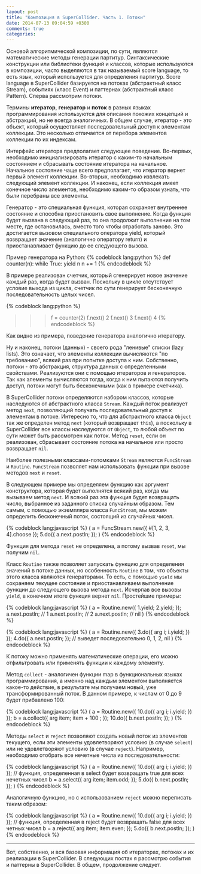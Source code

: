 ```yaml
---
layout: post
title: "Композиция в SuperCollider. Часть 1. Потоки"
date: 2014-07-13 09:04:59 +0300
comments: true
categories: 
---
```

Основой алгоритмической композиции, по сути, являются математические методы генерации партитур. Синтаксические конструкции или библиотеки функций и классов, которые используются в композиции, часто выделяются в так называемый score language, то есть язык, который используется для определения партитур. Score language в SuperCollider базируется на потоках (абстрактный класс Stream), событиях (класс Event) и  паттернах (абстрактный класс Pattern). Сперва рассмотрим потоки.
<!--more-->
Термины **итератор**, **генератор** и **поток** в разных языках программирования используются для описания похожих концепций и абстракций, но не всегда аналогичных. В общем случае, итератор - это объект, который осуществляет последовательный доступ к элементам коллекции. Это несколько отличается от перебора элементов коллекции по их индексам. 

Интерфейс итератора предполагает следующее поведение. Во-первых, необходимо инициализировать итератор с каким-то начальным состоянием и сбрасывать состояние итератора на начальное. Начальное состояние чаще всего предполагает, что итератор вернет первый элемент коллекции. Во-вторых, необходимо извлекать следующий элемент коллекции. И наконец, если коллекция имеет конечное число элементов, необходимо каким-то образом узнать, что были перебраны все элементы.

Генератор - это специальная функция, которая сохраняет внутреннее состояние и способна приостановить свое выполнение. Когда функция будет вызвана в следующий раз, то она продолжит выполнение на том месте, где остановилась, вместо того чтобы отработать заново. Это достигается вызовом специального оператора yield, который возвращает значение (аналогично оператору return) и приостанавливает функцию до ее следующего вызова. 

Пример генератора на Python:
{% codeblock lang:python %}
def counter(n):
    while True:
        yield n
        n += 1
{% endcodeblock %}

В примере реализован счетчик, который сгенерирует новое значение каждый раз, когда будет вызван. Поскольку в цикле отсутствует условие выхода из цикла, счетчик по сути генерирует бесконечную последовательность целых чисел.

{% codeblock lang:python %}
>>> f = counter(2)
>>> f.next()
2
>>> f.next()
3
>>> f.next()
4
{% endcodeblock %}

Как видно из примера, поведение генератора аналогично итератору.

Ну и наконец, потоки (данных) - своего рода "ленивые" списки (lazy lists). Это означает, что элементы коллекции вычисляются "по требованию", всякий раз при попытке доступа к ним. Собственно, потоки - это абстракция, структура данных с определенными свойствами. Реализуются они с помощью итераторов и генераторов. Так как элементы вычисляются тогда, когда к ним пытаются получить доступ, потоки могут быть бесконечными (как в примере счетчика).

В SuperCollider потоки определяются набором классов, которые наследуются от абстрактного класса `Stream`. Каждый поток реализует метод `next`, позволяющий получать последовательный доступ к элементам в потоке. Интересно то, что для абстрактного класса `Object` так же определен метод `next` (который возвращает `this`), а поскольку в SuperCollider все классы наследуются от `Object`, то любой объект по сути может быть рассмотрен как поток. Метод `reset`, если он реализован, сбрасывает состояние потока на начальное или просто возвращает `nil`.

Наиболее полезными классами-потомками `Stream` являются `FuncStream` и `Routine`. `FuncStream` позволяет нам использовать функции при вызове методов `next` и `reset`. 

В следующем примере мы определяем функцию как аргумент конструктора, которая будет выполнятся всякий раз, когда мы вызываем метод `next`. И всякий раз эта функция будет возвращать число, выбранное из заданного списка случайным образом. Тем самым, с помощью экземпляра класса `FuncStream`, мы можем определить бесконечный поток, состоящий из случайных чисел. 

{% codeblock lang:javascript %}
(
a = FuncStream.new({ #[1, 2, 3, 4].choose });
5.do({ a.next.postln; });
)
{% endcodeblock %}

Функция для метода `reset` не определена, а потому вызвав `reset`, мы получим `nil`.

Класс `Routine` также позволяет запускать функцию для определения значений в потоке данных, но особенность `Routine` в том, что объекты этого класса являются генераторами. То есть, с помощью `yield` мы сохраняем текущее состояние и приостанавливаем выполнение функции до следующего вызова метода `next`. Исчерпав все вызовы `yield`, в конечном итоге функция вернет `nil`. Простейшие примеры: 

{% codeblock lang:javascript %}
(
a = Routine.new({ 1.yield; 2.yield; });
a.next.postln;  // 1
a.next.postln;  // 2
a.next.postln;  // nil
)
{% endcodeblock %}

{% codeblock lang:javascript %}
(
a = Routine.new({
        3.do({ arg i; i.yield; })
    });
4.do({ a.next.postln; }); // выведет последовательно 0, 1, 2, nil
)
{% endcodeblock %}

К потоку можно применять математические операции, его можно отфильтровать или применять функции к каждому элементу.

Метод `collect` - аналогичен функции map в функциональных языках программирования, а именно над каждым элементом выполняется какое-то действие, в результате мы получаем новый, уже трансформированный поток. В данном примере, к числам от 0 до 9 будет прибавлено 100:

{% codeblock lang:javascript %}
(
a = Routine.new({
        10.do({ arg i; i.yield; })
    });
b = a.collect({ arg item; item + 100 ; });
10.do({ b.next.postln; });
)
{% endcodeblock %}

Методы `select` и `reject` позволяют создать новый поток из элементов текущего, если эти элементы удовлетворяют условию (в случае `select`) или не удовлетворяют условию (в случае `reject`). Например, необходимо отобрать все нечетные числа из последовательности:

{% codeblock lang:javascript %}
(
a = Routine.new({
        10.do({ arg i; i.yield; })
    });
// функция, определенная в select будет возвращать true для всех нечетных чисел
b = a.select({ arg item; item.odd; });
5.do({ b.next.postln; });
)
{% endcodeblock %}

Аналогичную функцию, но с использованием `reject` можно переписать таким образом:

{% codeblock lang:javascript %}
(
a = Routine.new({
        10.do({ arg i; i.yield; })
    });
// функция, определенная в reject будет возвращать false для всех четных чисел
b = a.reject({ arg item; item.even; });
5.do({ b.next.postln; });
)
{% endcodeblock %}

---
Вот, собственно, и вся базовая информация об итераторах, потоках и их реализации в SuperCollider. В следующих постах я рассмотрю события и паттерны в SuperCollider. В общем, продолжение следует.